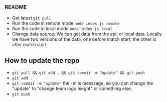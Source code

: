 ### README 
* Get latest `git pull`
* Run the code in remote mode `node index.js remote`
* Run the code in local mode `node index.js local`
* Change data source: We can get data from the api, or local data. Locally we have two versions of the data, one before match start, the other is after match start.

## How to update the repo
* `git pull && git add . && git commit -m "update" && git push`
* `git add .`
* `git commit -m "update"` the -m is messsage, so you can change the "update" to "change team logo hieght" or something else.
* `git push` 